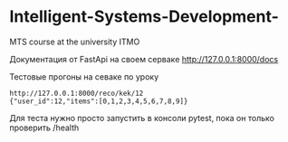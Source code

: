 # Intelligent-Systems-Development-
MTS course at the university ITMO

Документация от FastApi на своем серваке 
http://127.0.0.1:8000/docs

Тестовые прогоны на севаке по уроку 
```
http://127.0.0.1:8000/reco/kek/12
{"user_id":12,"items":[0,1,2,3,4,5,6,7,8,9]}
```
Для теста нужно просто запустить в консоли pytest, пока он только проверить /health